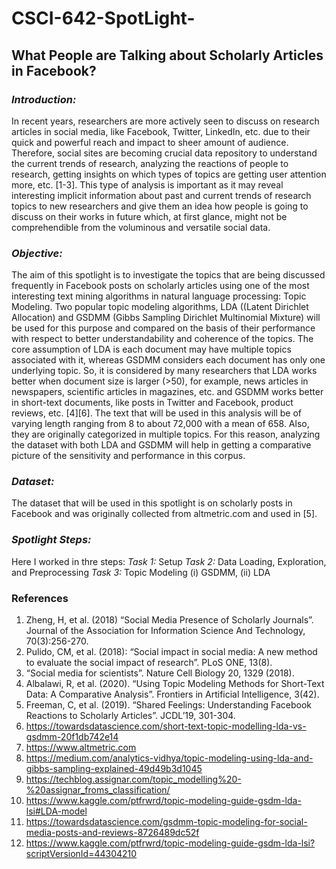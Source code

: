 # CSCI-642-SpotLight-
## What People are Talking about Scholarly Articles in Facebook? ##
### *Introduction:* ###
In recent years, researchers are more actively seen to discuss on research articles in social media, like Facebook, Twitter, LinkedIn, etc. due to their quick and powerful reach and impact to sheer amount of audience. Therefore, social sites are becoming crucial data repository to understand the current trends of research, analyzing the reactions of people to research, getting insights on which types of topics are getting user attention more, etc. [1-3]. This type of analysis is important as it may reveal interesting implicit information about past and current trends of research topics to new researchers and give them an idea how people is going to discuss on their works in future which, at first glance, might not be comprehendible from the voluminous and versatile social data.

### *Objective:* ###
The aim of this spotlight is to investigate the topics that are being discussed frequently in Facebook posts on scholarly articles using one of the most interesting text mining algorithms in natural language processing: Topic Modeling. Two popular topic modeling algorithms, LDA ((Latent Dirichlet Allocation) and GSDMM (Gibbs Sampling Dirichlet Multinomial Mixture) will be used for this purpose and compared on the basis of their performance with respect to better understandability and coherence of the topics. The core assumption of LDA is each document may have multiple topics associated with it, whereas GSDMM considers each document has only one underlying topic. So, it is considered by many researchers that LDA works better when document size is larger (>50), for example, news articles in newspapers, scientific articles in magazines, etc. and GSDMM works better in short-text documents, like posts in Twitter and Facebook, product reviews, etc. [4][6]. The text that will be used in this analysis will be of varying length ranging from 8 to about 72,000 with a mean of 658. Also, they are originally categorized in multiple topics. For this reason, analyzing the dataset with both LDA and GSDMM will help in getting a comparative picture of the sensitivity and performance in this corpus.

### *Dataset:* ###
The dataset that will be used in this spotlight is on scholarly posts in Facebook and was originally collected from altmetric.com and used in [5].

### *Spotlight Steps:* ###
Here I worked in thre steps:
*Task 1:* Setup
*Task 2:* Data Loading, Exploration, and Preprocessing
*Task 3:* Topic Modeling (i) GSDMM, (ii) LDA 

### References ###
1. Zheng, H, et al. (2018) “Social Media Presence of Scholarly Journals”. Journal of the Association for Information Science And Technology, 70(3):256-270.
2. Pulido, CM, et al. (2018): “Social impact in social media: A new method to evaluate the social impact of research”. PLoS ONE, 13(8).
3. “Social media for scientists”. Nature Cell Biology 20, 1329 (2018).
4. Albalawi, R, et al. (2020). “Using Topic Modeling Methods for Short-Text Data: A Comparative Analysis”. Frontiers in Artificial Intelligence, 3(42).
5. Freeman, C, et al. (2019). “Shared Feelings: Understanding Facebook Reactions to Scholarly Articles”. JCDL’19, 301-304.
6. https://towardsdatascience.com/short-text-topic-modelling-lda-vs-gsdmm-20f1db742e14
7. https://www.altmetric.com
8. https://medium.com/analytics-vidhya/topic-modeling-using-lda-and-gibbs-sampling-explained-49d49b3d1045
9. https://techblog.assignar.com/topic_modelling%20-%20assignar_froms_classification/
10. https://www.kaggle.com/ptfrwrd/topic-modeling-guide-gsdm-lda-lsi#LDA-model
11. https://towardsdatascience.com/gsdmm-topic-modeling-for-social-media-posts-and-reviews-8726489dc52f
12. https://www.kaggle.com/ptfrwrd/topic-modeling-guide-gsdm-lda-lsi?scriptVersionId=44304210

